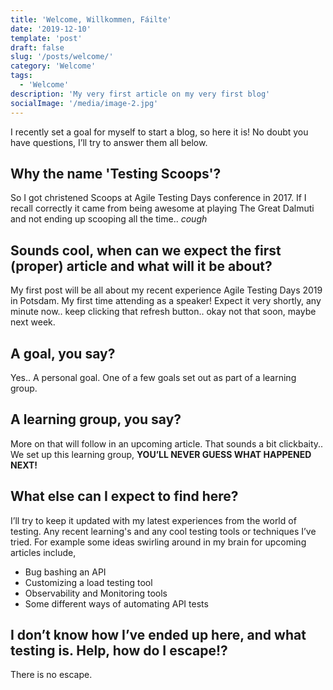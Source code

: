 ```yaml
---
title: 'Welcome, Willkommen, Fáilte' 
date: '2019-12-10'
template: 'post'
draft: false
slug: '/posts/welcome/'
category: 'Welcome'
tags:
  - 'Welcome'
description: 'My very first article on my very first blog'
socialImage: '/media/image-2.jpg'
---
```


I recently set a goal for myself to start a blog, so here it is! No doubt you have questions, I’ll try to answer them all below.

## Why the name 'Testing Scoops'?

So I got christened Scoops at Agile Testing Days conference in 2017. If I recall correctly it came from being awesome at playing The Great Dalmuti and not ending up scooping all the time.. *cough*

## Sounds cool, when can we expect the first (proper) article and what will it be about?

My first post will be all about my recent experience Agile Testing Days 2019 in Potsdam. My first time attending as a speaker! Expect it very shortly, any minute now.. keep clicking that refresh button.. okay not that soon, maybe next week.

## A goal, you say?

Yes.. A personal goal. One of a few goals set out as part of a learning group.

## A learning group, you say?

More on that will follow in an upcoming article. That sounds a bit clickbaity.. We set up this learning group, **YOU’LL NEVER GUESS WHAT HAPPENED NEXT!**

## What else can I expect to find here?

I’ll try to keep it updated with my latest experiences from the world of testing. Any recent learning's and any cool testing tools or techniques I’ve tried. For example some ideas swirling around in my brain for upcoming articles include,
+ Bug bashing an API
+ Customizing a load testing tool
+ Observability and Monitoring tools
+ Some different ways of automating API tests

## I don’t know how I’ve ended up here, and what testing is. Help, how do I escape!?

There is no escape.